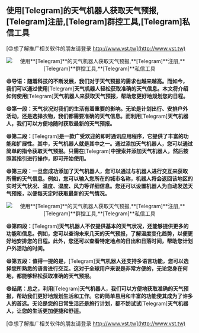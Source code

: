 ## **使用**[Telegram]**的天气机器人获取天气预报,**[Telegram]**注册,**[Telegram]**群控工具,**[Telegram]**私信工具**

[😍想了解推广相关软件的朋友请登录 http://www.vst.tw](http://www.vst.tw)

 <center><img src="https://vst.tw/MP4/tuiguang/png/7.png" alt="使用**[Telegram]**的天气机器人获取天气预报,**[Telegram]**注册,**[Telegram]**群控工具,**[Telegram]**私信工具"></center>

**😄导语：随着科技的不断发展，我们对于天气预报的需求也越来越高。而如今，我们可以通过使用**[Telegram]**天气机器人轻松获取准确的天气信息。本文将介绍如何使用**[Telegram]**天气机器人来获取天气预报，帮助您更好地规划您的日程。**

**😄第一段：天气状况对我们的生活有着重要的影响。无论是计划出行、安排户外活动，还是选择衣物，我们都需要准确的天气信息。而利用**[Telegram]**天气机器人，我们可以方便地随时获取最新的天气预报。**

**😄第二段：**[Telegram]**是一款广受欢迎的即时通讯应用程序，它提供了丰富的功能和扩展性。其中，天气机器人就是其中之一。通过添加天气机器人，您可以通过简单的指令获取天气预报。只需在**[Telegram]**中搜索并添加天气机器人，然后按照其指引进行操作，即可开始使用。**

**😄第三段：一旦您成功添加了天气机器人，您可以通过与机器人进行交互来获取所需的天气信息。例如，您可以输入您所在的城市名称，机器人将会返回该地区的实时天气状况、温度、湿度、风力等详细信息。您还可以设置机器人为自动发送天气预报，以便每天定时获取最新的天气情况。**

 <center><img src="https://vst.tw/MP4/tuiguang/png/3.png" alt="使用**[Telegram]**的天气机器人获取天气预报,**[Telegram]**注册,**[Telegram]**群控工具,**[Telegram]**私信工具"></center>

**😄第四段：**[Telegram]**天气机器人不仅提供基本的天气状况，还能够提供更多的功能和信息。例如，您可以查询未来几天的天气预报，了解温度变化趋势，以便更好地安排您的日程。此外，您还可以查看特定地点的日出和日落时间，帮助您计划户外活动的时间。**

**😄第五段：值得一提的是，**[Telegram]**天气机器人还支持多语言功能，您可以选择您所熟悉的语言进行交互。这对于全球用户来说是非常方便的，无论您身在何地，都能够轻松获取准确的天气预报。**

**😄结尾：总之，利用**[Telegram]**天气机器人，我们可以方便地获取准确的天气预报，帮助我们更好地规划生活和工作。它的简单易用和丰富的功能使其成为了许多人的首选。无论是您的日常生活还是旅行计划，都不妨试试**[Telegram]**天气机器人，让您的生活更加便捷和舒适。**

[😍想了解推广相关软件的朋友请登录 http://www.vst.tw](http://www.vst.tw)



